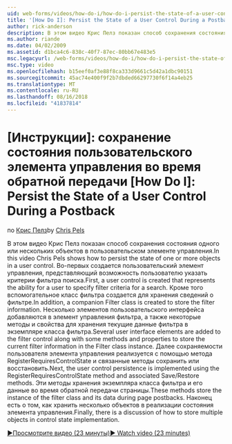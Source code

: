 ```yaml
---
uid: web-forms/videos/how-do-i/how-do-i-persist-the-state-of-a-user-control-during-a-postback
title: '[How Do I]: Persist the State of a User Control During a Postback | Microsoft Docs'
author: rick-anderson
description: В этом видео Крис Пелз показан способ сохранения состояния одного или нескольких объектов в пользовательском элементе управления. Во-первых создается пользовательский элемент управления, представляющий слышали...
ms.author: riande
ms.date: 04/02/2009
ms.assetid: d1bca4c6-838c-40f7-87ec-80bb67e483e5
msc.legacyurl: /web-forms/videos/how-do-i/how-do-i-persist-the-state-of-a-user-control-during-a-postback
msc.type: video
ms.openlocfilehash: b15eef0af3e88f8ca333d9661c5d42a1dbc90151
ms.sourcegitcommit: 45ac74e400f9f2b7dbded66297730f6f14a4eb25
ms.translationtype: MT
ms.contentlocale: ru-RU
ms.lasthandoff: 08/16/2018
ms.locfileid: "41837814"
---
```

<a name="how-do-i-persist-the-state-of-a-user-control-during-a-postback"></a>[Инструкции]: сохранение состояния пользовательского элемента управления во время обратной передачи
[How Do I]: Persist the State of a User Control During a Postback
====================
<span data-ttu-id="21295-104">по [Крис Пелз](https://twitter.com/chrispels)</span><span class="sxs-lookup"><span data-stu-id="21295-104">by [Chris Pels](https://twitter.com/chrispels)</span></span>

<span data-ttu-id="21295-105">В этом видео Крис Пелз показан способ сохранения состояния одного или нескольких объектов в пользовательском элементе управления.</span><span class="sxs-lookup"><span data-stu-id="21295-105">In this video Chris Pels shows how to persist the state of one or more objects in a user control.</span></span> <span data-ttu-id="21295-106">Во-первых создается пользовательский элемент управления, представляющий возможность пользователю указать критерии фильтра поиска.</span><span class="sxs-lookup"><span data-stu-id="21295-106">First, a user control is created that represents the ability for a user to specify filter criteria for a search.</span></span> <span data-ttu-id="21295-107">Кроме того вспомогательное класс фильтра создается для хранения сведений о фильтре.</span><span class="sxs-lookup"><span data-stu-id="21295-107">In addition, a companion Filter class is created to store the filter information.</span></span> <span data-ttu-id="21295-108">Несколько элементов пользовательского интерфейса добавляются в элемент управления фильтра, а также некоторые методы и свойства для хранения текущие данные фильтра в экземпляре класса фильтра.</span><span class="sxs-lookup"><span data-stu-id="21295-108">Several user interface elements are added to the filter control along with some methods and properties to store the current filter information in the Filter class instance.</span></span> <span data-ttu-id="21295-109">Далее сохраняемости пользователя элемента управления реализуется с помощью метода RegisterRequiresControlState и связанные методы сохранить или восстановить.</span><span class="sxs-lookup"><span data-stu-id="21295-109">Next, the user control persistence is implemented using the RegisterRequiresControlState method and associated Save/Restore methods.</span></span> <span data-ttu-id="21295-110">Эти методы хранения экземпляра класса фильтра и его данные во время обратной передачи страницы.</span><span class="sxs-lookup"><span data-stu-id="21295-110">These methods store the instance of the filter class and its data during page postbacks.</span></span> <span data-ttu-id="21295-111">Наконец есть о том, как хранить несколько объектов в реализации состояния элемента управления.</span><span class="sxs-lookup"><span data-stu-id="21295-111">Finally, there is a discussion of how to store multiple objects in control state implementation.</span></span>

[<span data-ttu-id="21295-112">&#9654;Просмотрите видео (23 минуты)</span><span class="sxs-lookup"><span data-stu-id="21295-112">&#9654; Watch video (23 minutes)</span></span>](https://channel9.msdn.com/Blogs/ASP-NET-Site-Videos/how-do-i-persist-the-state-of-a-user-control-during-a-postback)
